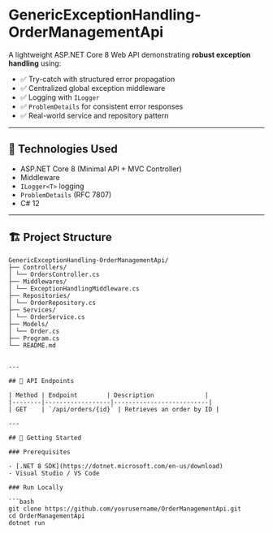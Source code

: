 # GenericExceptionHandling-OrderManagementApi

A lightweight ASP.NET Core 8 Web API demonstrating **robust exception handling** using:

- ✅ Try-catch with structured error propagation
- ✅ Centralized global exception middleware
- ✅ Logging with `ILogger`
- ✅ `ProblemDetails` for consistent error responses
- ✅ Real-world service and repository pattern

---

## 🧰 Technologies Used

- ASP.NET Core 8 (Minimal API + MVC Controller)
- Middleware
- `ILogger<T>` logging
- `ProblemDetails` (RFC 7807)
- C# 12

---
## 🏗️ Project Structure

```plaintext
GenericExceptionHandling-OrderManagementApi/
├── Controllers/
│ └── OrdersController.cs
├── Middlewares/
│ └── ExceptionHandlingMiddleware.cs
├── Repositories/
│ └── OrderRepository.cs
├── Services/
│ └── OrderService.cs
├── Models/
│ └── Order.cs
├── Program.cs
└── README.md


---

## 🔄 API Endpoints

| Method | Endpoint        | Description              |
|--------|------------------|--------------------------|
| GET    | `/api/orders/{id}` | Retrieves an order by ID |

---

## 🚀 Getting Started

### Prerequisites

- [.NET 8 SDK](https://dotnet.microsoft.com/en-us/download)
- Visual Studio / VS Code

### Run Locally

```bash
git clone https://github.com/yourusername/OrderManagementApi.git
cd OrderManagementApi
dotnet run



